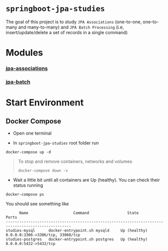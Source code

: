 # `springboot-jpa-studies`

The goal of this project is to study `JPA Associations` (one-to-one, one-to-many and many-to-many) and
`JPA Batch Processing` (i.e, insert/update/delete a set of records in a single command) 

# Modules

### [jpa-associations](https://github.com/ivangfr/springboot-jpa-studies/tree/master/jpa-associations#jpa-associations)
### [jpa-batch](https://github.com/ivangfr/springboot-jpa-studies/tree/master/jpa-batch#jpa-batch)

# Start Environment

## Docker Compose

- Open one terminal

- In `springboot-jpa-studies` root folder run
```
docker-compose up -d
```
> To stop and remove containers, networks and volumes
>```
>docker-compose down -v
>```

- Wait a little bit until all containers are Up (healthy). You can check their status running
```
docker-compose ps
```

You should see something like
```
      Name                    Command                 State                     Ports              
---------------------------------------------------------------------------------------------------
studies-mysql      docker-entrypoint.sh mysqld     Up (healthy)   0.0.0.0:3306->3306/tcp, 33060/tcp
studies-postgres   docker-entrypoint.sh postgres   Up (healthy)   0.0.0.0:5432->5432/tcp
```